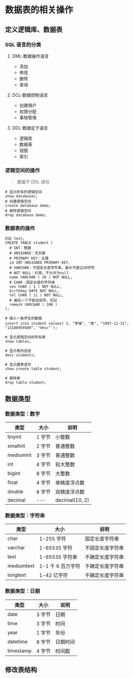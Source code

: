 # 数据表的相关操作

## 定义逻辑库、数据表

### SQL 语言的分类

1. DML-数据操作语言

   - 添加
   - 修改
   - 删除
   - 查询

2. DCL-数据控制语言

   - 创建用户
   - 权限分配
   - 事物管理

3. DDL-数据定于语言
   - 逻辑库
   - 数据表
   - 视图
   - 索引

### 逻辑空间的操作

> 都属于 DDL 语句

```shell
# 显示所有的逻辑空间
show databases;
# 创建逻辑空间
create database demo;
# 删除逻辑空间
drop database demo;
```

### 数据表的操作

```shell
USE test;
CREATE TABLE student (
  # INT：整数
  # UNSIGNED：无负数
  # PRIMARY KEY：主键
  id INT UNSIGNED PRIMARY KEY,
  # VARCHAR：不固定长度字符串，最大不超过20字符
  # NOT NULL：约束，不允许为null
  name VARCHAR ( 20 ) NOT NULL,
  # CHAR：固定长度的字符串
  sex CHAR ( 1 ) NOT NULL,
  birthday DATE NOT NULL,
  tel CHAR ( 11 ) NOT NULL,
  # 最后一个不能加逗号，切记
  remark VARCHAR ( 200 )
);

# 插入一条学生的数据
insert into student values( 1, "李强", "男", "1997-12-31", "13186959580", "desc" );

# 显示逻辑空间的所有表
show tables;

# 显示表的信息
desc students;

# 显示建表语句
show create table student;

# 删除表
drop table student;
```

## 数据类型

### 数据类型：数字

| 类型      | 大小   | 说明           |
| --------- | ------ | -------------- |
| tinyint   | 1 字节 | 小整数         |
| smallint  | 2 字节 | 普通整数       |
| mediumint | 3 字节 | 普通整数       |
| int       | 4 字节 | 较大整数       |
| bigint    | 8 字节 | 大整数         |
| float     | 4 字节 | 单精度浮点数   |
| double    | 8 字节 | 双精度浮点数   |
| decimal   | ---    | decimal(10, 2) |

### 数据类型：字符串

| 类型       | 大小              | 说明             |
| ---------- | ----------------- | ---------------- |
| char       | 1-255 字符        | 固定长度字符串   |
| varchar    | 1-65535 字符      | 不固定长度字符串 |
| text       | 1-65535 字符串    | 不确定长度字符串 |
| mediumtext | 1-1 千 6 百万字符 | 不确定长度字符串 |
| longtext   | 1-42 亿字符       | 不确定长度字符串 |

### 数据类型：日期

| 类型      | 大小   | 说明     |
| --------- | ------ | -------- |
| date      | 3 字节 | 日期     |
| time      | 3 字节 | 时间     |
| year      | 1 字节 | 年份     |
| datetime  | 8 字节 | 日期时间 |
| timestamp | 4 字节 | 时间戳   |

## 修改表结构

